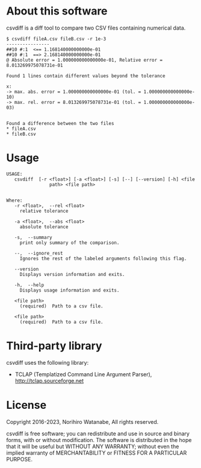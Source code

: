 # About this software
csvdiff is a diff tool to compare two CSV files containing numerical data.

```
$ csvdiff fileA.csv fileB.csv -r 1e-3
----------------
##10 #:1  <== 1.168140000000000e-01
##10 #:1  ==> 2.168140000000000e-01
@ Absolute error = 1.000000000000000e-01, Relative error = 8.013269975078731e-01

Found 1 lines contain different values beyond the tolerance

x:
-> max. abs. error = 1.000000000000000e-01 (tol. = 1.000000000000000e-10)
-> max. rel. error = 8.013269975078731e-01 (tol. = 1.000000000000000e-03)


Found a difference between the two files
* fileA.csv
* fileB.csv

```

# Usage
```
USAGE: 
   csvdiff  [-r <float>] [-a <float>] [-s] [--] [--version] [-h] <file
                path> <file path>


Where: 
   -r <float>,  --rel <float>
     relative tolerance

   -a <float>,  --abs <float>
     absolute tolerance

   -s,  --summary
     print only summary of the comparison.

   --,  --ignore_rest
     Ignores the rest of the labeled arguments following this flag.

   --version
     Displays version information and exits.

   -h,  --help
     Displays usage information and exits.

   <file path>
     (required)  Path to a csv file.

   <file path>
     (required)  Path to a csv file.
```

# Third-party library
csvdiff uses the following library:
- TCLAP (Templatized Command Line Argument Parser), http://tclap.sourceforge.net

# License
Copyright 2016-2023, Norihiro Watanabe, All rights reserved.

csvdiff is free software; you can redistribute and use in source and 
binary forms, with or without modification. The software is distributed in the 
hope that it will be useful but WITHOUT ANY WARRANTY; without even the 
implied warranty of MERCHANTABILITY or FITNESS FOR A PARTICULAR PURPOSE.
